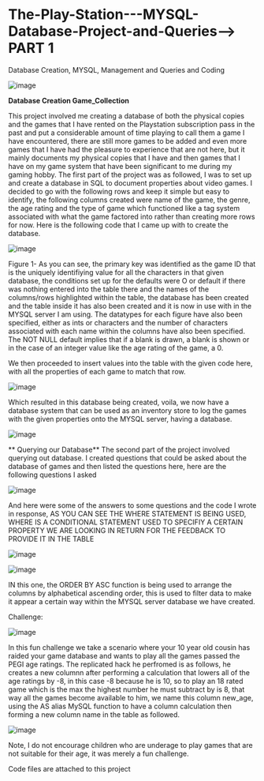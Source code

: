 # The-Play-Station---MYSQL-Database-Project-and-Queries--> PART 1
Database Creation, MYSQL, Management and Queries and Coding

![image](https://github.com/insights000/The-Play-Station---MYSQL-Database-Project-and-Queries-/assets/150028138/3d4ea609-9f9d-4308-bb9c-db50afa17480)


**Database Creation Game_Collection**

This project involved me creating a database of both the physical copies and the games that I have rented on the Playstation subscription pass in the past and put a considerable amount of time playing to call them a game I have encountered, there are still more games to be added and even more games that I have had the pleasure to experience that are not here, but it mainly documents my physical copies that I have and then games that I have on my game system that have been significant to me during my gaming hobby. The first part of the project was as followed, I was to set up and create a database in SQL to document properties about video games. I decided to go with the following rows and keep it simple but easy to identify, the following columns created were name of the game, the genre, the age rating and the type of game which functioned like a tag system associated with what the game factored into rather than creating more rows for now. Here is the following code that I came up with to create the database.

![image](https://github.com/insights000/The-Play-Station---MYSQL-Database-Project-and-Queries-/assets/150028138/3b72c016-8c06-4cf0-ad2d-c8f01dc78cb7)

Figure 1- As you can see, the primary key was identified as the game ID that is the uniquely identifiying value for all the characters in that given database, the conditions set up for the defaults were O or default if there was nothing entered into the table there and the names of the columns/rows highlighted within the table, the database has been created and the table inside it has also been created and it is now in use with in the MYSQL server I am using. The datatypes for each figure have also been specified, either as ints or characters and the number of characters associated with each name within the columns have also been specified. The NOT NULL default implies that if a blank is drawn, a blank is shown or in the case of an integer value like the age rating of the game, a 0.

We then proceeded to insert values into the table with the given code here, with all the properties of each game to match that row.

![image](https://github.com/insights000/The-Play-Station---MYSQL-Database-Project-and-Queries-/assets/150028138/3146be8e-e7a4-4934-8990-de39fc9101b0)

Which resulted in this database being created, voila, we now have a database system that can be used as an inventory store to log the games with the given properties onto the MYSQL server, having a database.

![image](https://github.com/insights000/The-Play-Station---MYSQL-Database-Project-and-Queries-/assets/150028138/613fa016-3b63-4fd7-b3ad-7fa48f131157)

**
Querying our Database**
The second part of the project involved querying out database. I created questions that could be asked about the database of games and then listed the questions here, here are the following questions I asked



![image](https://github.com/insights000/The-Play-Station---MYSQL-Database-Project-and-Queries-/assets/150028138/b3d76b2f-590e-4adc-b949-e60bbfbc8d10)





And here were some of the answers to some questions and the code I wrote in response, AS YOU CAN SEE THE WHERE STATEMENT IS BEING USED, WHERE IS A CONDITIONAL STATEMENT USED TO SPECIFIY A CERTAIN PROPERTY WE ARE LOOKING IN RETURN FOR THE FEEDBACK TO PROVIDE IT IN THE TABLE

![image](https://github.com/insights000/The-Play-Station---MYSQL-Database-Project-and-Queries-/assets/150028138/538219df-1fe7-40bf-b41f-deacf882292b)







![image](https://github.com/insights000/The-Play-Station---MYSQL-Database-Project-and-Queries-/assets/150028138/aa823038-7ee6-4568-8e19-6c5dd03598f1)







IN this one, the ORDER BY ASC function is being used to arrange the columns by alphabetical ascending order, this is used to filter data to make it appear a certain way within the MYSQL server database we have created.










Challenge: 

![image](https://github.com/insights000/The-Play-Station---MYSQL-Database-Project-and-Queries-/assets/150028138/d8bfa71f-cdc0-4dea-8edc-3305f038c372)





In this fun challenge we take a scenario where your 10 year old cousin has raided your game database and wants to play all the games passed the PEGI age ratings. The replicated hack he perfromed is as follows, he creates a new columnn after performing a calculation that lowers all of the age ratings by -8, in this case -8 because he is 10, so to play an 18 rated game which is the max the highest number he must subtract by is 8, that way all the games become available to him, we name this column new_age, using the AS alias MySQL function to have a column calculation then forming a new column name in the table as followed.



![image](https://github.com/insights000/The-Play-Station---MYSQL-Database-Project-and-Queries-/assets/150028138/3d2a8443-83f0-494d-bbf3-585900b3d3f1)




Note, I do not encourage children who are underage to play games that are not suitable for their age, it was merely a fun challenge.

Code files are attached to this project





























